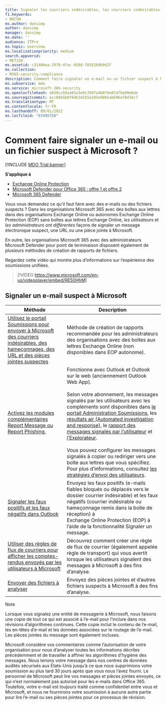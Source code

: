 ```yaml
---
title: Signaler les courriers indésirables, les courriers indésirables, le hameçonnage, les e-mails suspects et les fichiers à Microsoft
f1.keywords:
- NOCSH
ms.author: dansimp
author: dansimp
manager: dansimp
ms.date: ''
audience: ITPro
ms.topic: overview
ms.localizationpriority: medium
search.appverid:
- MET150
ms.assetid: c31406ea-2979-4fac-9288-f835269b9d2f
ms.collection:
- M365-security-compliance
description: Comment faire signaler un e-mail ou un fichier suspect à Microsoft ? Signaler des messages, des URL, des pièces jointes et des fichiers à Microsoft à des fins d’analyse. Apprenez à signaler les courriers indésirables et les e-mails de hameçonnage.
ms.subservice: mdo
ms.service: microsoft-365-security
ms.openlocfilehash: e030ccb9aa81e3e9c7b97a4b074e87af9a99e6de
ms.sourcegitcommit: ecc04b5b8f84b34255a2d5e90b5ab596af0d16c7
ms.translationtype: MT
ms.contentlocale: fr-FR
ms.lasthandoff: 09/01/2022
ms.locfileid: "67495750"
---
```

# <a name="how-do-i-report-a-suspicious-email-or-file-to-microsoft"></a>Comment faire signaler un e-mail ou un fichier suspect à Microsoft ?

[!INCLUDE [MDO Trial banner](../includes/mdo-trial-banner.md)]

**S’applique à**
- [Exchange Online Protection](exchange-online-protection-overview.md)
- [Microsoft Defender pour Office 365 : offre 1 et offre 2](defender-for-office-365.md)
- [Microsoft 365 Defender](../defender/microsoft-365-defender.md)

Vous vous demandez ce qu’il faut faire avec des e-mails ou des fichiers suspects ? Dans les organisations Microsoft 365 avec des boîtes aux lettres dans des organisations Exchange Online ou autonomes Exchange Online Protection (EOP) sans boîtes aux lettres Exchange Online, *les utilisateurs* et *les administrateurs ont différentes* façons de signaler un message électronique suspect, une URL ou une pièce jointe à Microsoft.

En outre, les organisations Microsoft 365 avec des administrateurs Microsoft Defender pour point de terminaison disposent également de plusieurs méthodes de création de rapports de fichiers.

Regardez cette vidéo qui montre plus d’informations sur l’expérience des soumissions unifiées.
> [!VIDEO https://www.microsoft.com/en-us/videoplayer/embed/RE50HhM]

## <a name="report-a-suspicious-email-to-microsoft"></a>Signaler un e-mail suspect à Microsoft

|Méthode|Description|
|---|---|
|[Utilisez le portail Soumissions pour envoyer à Microsoft des courriers indésirables, des hameçonnages, des URL et des pièces jointes suspectes](admin-submission.md)|Méthode de création de rapports recommandée pour les administrateurs des organisations avec des boîtes aux lettres Exchange Online (non disponibles dans EOP autonome).|
|[Activez les modules complémentaires Report Message ou Report Phishing.](enable-the-report-message-add-in.md)|Fonctionne avec Outlook et Outlook sur le web (anciennement Outlook Web App). <br/><br/> Selon votre abonnement, les messages signalés par les utilisateurs avec les compléments sont disponibles dans [le portail Administration Soumissions](admin-submission.md), les [résultats air (Automated investigation and response),](air-view-investigation-results.md) le [rapport des messages signalés par l’utilisateur](view-email-security-reports.md#user-reported-messages-report) et [l’Explorateur](threat-explorer-views.md#email--submissions). <br/><br/> Vous pouvez configurer les messages signalés à copier ou rediriger vers une boîte aux lettres que vous spécifiez. Pour plus d’informations, consultez [les stratégies d’envoi des utilisateurs](user-submission.md).
|[Signaler les faux positifs et les faux négatifs dans Outlook](report-false-positives-and-false-negatives.md)|Envoyez les faux positifs (e-mails fiables bloqués ou déplacés vers le dossier courrier indésirable) et les faux négatifs (courrier indésirable ou hameçonnage remis dans la boîte de réception) à Exchange Online Protection (EOP) à l’aide de la fonctionnalité Signaler un message.|
|[Utiliser des règles de flux de courriers pour afficher les comptes-rendus envoyés par les utilisateurs à Microsoft](/exchange/security-and-compliance/mail-flow-rules/use-rules-to-see-what-users-are-reporting-to-microsoft)|Découvrez comment créer une règle de flux de courrier (également appelée règle de transport) qui vous avertit lorsque les utilisateurs signalent des messages à Microsoft à des fins d’analyse.|
|[Envoyer des fichiers à analyser](../intelligence/submission-guide.md)|Envoyez des pièces jointes et d’autres fichiers suspects à Microsoft à des fins d’analyse.|

> [!NOTE]
> Lorsque vous signalez une entité de messagerie à Microsoft, nous faisons une copie de tout ce qui est associé à l’e-mail pour l’inclure dans nos révisions d’algorithmes continues. Cette copie inclut le contenu de l’e-mail, les en-têtes d’e-mail et les données associées sur le routage de l’e-mail. Les pièces jointes du message sont également incluses.
>
> Microsoft considère vos commentaires comme l’autorisation de votre organisation pour nous d’analyser toutes les informations décrites précédemment et de travailler à affiner les algorithmes d’hygiène des messages. Nous tenons votre message dans nos centres de données audités sécurisés aux États-Unis jusqu’à ce que nous supprimions votre soumission au plus tard 30 jours après que vous nous l’avez fourni. Le personnel de Microsoft peut lire vos messages et pièces jointes envoyés, ce qui n’est normalement pas autorisé pour les e-mails dans Office 365. Toutefois, votre e-mail est toujours traité comme confidentiel entre vous et Microsoft, et nous ne fournirons votre soumission à aucune autre partie pour lire l’e-mail ou ses pièces jointes pour ce processus de révision.
